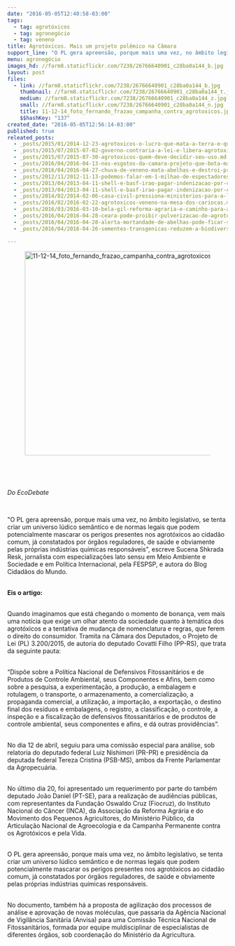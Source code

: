 ```yaml
---
date: "2016-05-05T12:40:58-03:00"
tags:
  - tag: agrotóxicos
  - tag: agronegócio
  - tag: veneno
title: Agrotóxicos. Mais um projeto polêmico na Câmara
support_line: "O PL gera apreensão, porque mais uma vez, no âmbito legislativo, se tenta criar um universo lúdico semântico e de normas legais que podem potencialmente mascarar os perigos presentes nos agrotóxicos ao cidadão comum."
menu: agronegócio
images_hd: //farm8.staticflickr.com/7238/26766640901_c28ba0a144_b.jpg
layout: post
files:
  - link: //farm8.staticflickr.com/7238/26766640901_c28ba0a144_b.jpg
    thumbnail: //farm8.staticflickr.com/7238/26766640901_c28ba0a144_t.jpg
    medium: //farm8.staticflickr.com/7238/26766640901_c28ba0a144_z.jpg
    small: //farm8.staticflickr.com/7238/26766640901_c28ba0a144_n.jpg
    title: 11-12-14_foto_fernando_frazao_campanha_contra_agrotoxicos.jpg
    $$hashKey: "137"
created_date: "2016-05-05T12:56:14-03:00"
published: true
releated_posts:
  - _posts/2015/01/2014-12-23-agrotoxicos-o-lucro-que-mata-a-terra-e-quem-dela-vive.md
  - _posts/2015/07/2015-07-02-governo-contraria-a-lei-e-libera-agrotoxico-mais-nocivo-a-saude.md
  - _posts/2015/07/2015-07-30-agrotoxicos-quem-deve-decidir-seu-uso.md
  - _posts/2016/04/2016-04-13-nos-esgotos-da-camara-projeto-que-bota-mais-agrotoxico-na-sua-mesa-tera-comissao-instalada-hoje.md
  - _posts/2016/04/2016-04-27-chuva-de-veneno-mata-abelhas-e-destroi-producao-de-mel-no-interior-do-rs.md
  - _posts/2012/11/2012-11-13-podemos-falar-em-1-milhao-de-espectadores-diz-tendler-sobre-o-veneno-esta-na-mesa.md
  - _posts/2013/04/2013-04-11-shell-e-basf-irao-pagar-indenizacao-por-contaminacao-em-fabrica-de-agrotoxicos.md
  - _posts/2013/04/2013-04-11-shell-e-basf-irao-pagar-indenizacao-por-contaminacao-em-fabrica-de-agrotoxicos.md-e
  - _posts/2014/02/2014-02-06-casa-civil-pressiona-ministerios-para-a-liberalizacao-de-agrotoxicos.md
  - _posts/2016/02/2016-02-22-agrotoxicos-veneno-na-mesa-dos-cariocas.md
  - _posts/2016/03/2016-03-10-bela-gil-reforma-agraria-e-caminho-para-alimentacao-saudavel.md
  - _posts/2016/04/2016-04-28-ceara-pode-proibir-pulverizacao-de-agrotoxicos-por-avioes.md
  - _posts/2016/04/2016-04-28-alerta-mortandade-de-abelhas-pode-ficar-sem-controle.md
  - _posts/2016/04/2016-04-26-sementes-transgenicas-reduzem-a-biodiversidade-aponta-estudo-da-unicamp.md

---
```

<figure class="image"><img alt="11-12-14_foto_fernando_frazao_campanha_contra_agrotoxicos.jpg" height="466" src="//farm8.staticflickr.com/7238/26766640901_c28ba0a144_b.jpg" width="700" />
<figcaption></figcaption>
</figure>

<p>&nbsp;</p>

<p>&nbsp;</p>

<p><em>Do EcoDebate</em></p>

<p>&nbsp;</p>

<p>&quot;O PL gera apreens&atilde;o, porque mais uma vez, no &acirc;mbito legislativo, se tenta criar um universo l&uacute;dico sem&acirc;ntico e de normas legais que podem potencialmente mascarar os perigos presentes nos agrot&oacute;xicos ao cidad&atilde;o comum, j&aacute; constatados por &oacute;rg&atilde;os reguladores, de sa&uacute;de e obviamente pelas pr&oacute;prias ind&uacute;strias qu&iacute;micas respons&aacute;veis&quot;, escreve Sucena Shkrada Resk, jornalista com especializa&ccedil;&otilde;es lato sensu em Meio Ambiente e Sociedade e em Pol&iacute;tica Internacional, pela FESPSP, e autora do Blog Cidad&atilde;os do Mundo.</p>

<p><br />
<strong>Eis o artigo:</strong></p>

<p><br />
Quando imaginamos que est&aacute; chegando o momento de bonan&ccedil;a, vem mais uma not&iacute;cia que exige um olhar atento da sociedade quanto &agrave; tem&aacute;tica dos agrot&oacute;xicos e a tentativa de mudan&ccedil;a de nomenclatura e regras, que ferem o direito do consumidor. Tramita na C&acirc;mara dos Deputados, o Projeto de Lei (PL) 3.200/2015, de autoria do deputado Covatti Filho (PP-RS), que trata da seguinte pauta:</p>

<p><br />
&ldquo;Disp&otilde;e sobre a Pol&iacute;tica Nacional de Defensivos Fitossanit&aacute;rios e de Produtos de Controle Ambiental, seus Componentes e Afins, bem como sobre a pesquisa, a experimenta&ccedil;&atilde;o, a produ&ccedil;&atilde;o, a embalagem e rotulagem, o transporte, o armazenamento, a comercializa&ccedil;&atilde;o, a propaganda comercial, a utiliza&ccedil;&atilde;o, a importa&ccedil;&atilde;o, a exporta&ccedil;&atilde;o, o destino final dos res&iacute;duos e embalagens, o registro, a classifica&ccedil;&atilde;o, o controle, a inspe&ccedil;&atilde;o e a fiscaliza&ccedil;&atilde;o de defensivos fitossanit&aacute;rios e de produtos de controle ambiental, seus componentes e afins, e d&aacute; outras provid&ecirc;ncias&rdquo;.</p>

<p><br />
No dia 12 de abril, seguiu para uma comiss&atilde;o especial para an&aacute;lise, sob relatoria do deputado federal Luiz Nishimori (PR-PR) e presid&ecirc;ncia da deputada federal Tereza Cristina (PSB-MS), ambos da Frente Parlamentar da Agropecu&aacute;ria.</p>

<p><br />
No &uacute;ltimo dia 20, foi apresentado um requerimento por parte do tamb&eacute;m deputado Jo&atilde;o Daniel (PT-SE), para a realiza&ccedil;&atilde;o de audi&ecirc;ncias p&uacute;blicas, com representantes da Funda&ccedil;&atilde;o Oswaldo Cruz (Fiocruz), do Instituto Nacional do C&acirc;ncer (INCA), da Associa&ccedil;&atilde;o da Reforma Agr&aacute;ria e do Movimento dos Pequenos Agricultores, do Minist&eacute;rio P&uacute;blico, da Articula&ccedil;&atilde;o Nacional de Agroecologia e da Campanha Permanente contra os Agrot&oacute;xicos e pela Vida.</p>

<p><br />
O PL gera apreens&atilde;o, porque mais uma vez, no &acirc;mbito legislativo, se tenta criar um universo l&uacute;dico sem&acirc;ntico e de normas legais que podem potencialmente mascarar os perigos presentes nos agrot&oacute;xicos ao cidad&atilde;o comum, j&aacute; constatados por &oacute;rg&atilde;os reguladores, de sa&uacute;de e obviamente pelas pr&oacute;prias ind&uacute;strias qu&iacute;micas respons&aacute;veis.</p>

<p><br />
No documento, tamb&eacute;m h&aacute; a proposta de agiliza&ccedil;&atilde;o dos processos de an&aacute;lise e aprova&ccedil;&atilde;o de novas mol&eacute;culas, que passaria da Ag&ecirc;ncia Nacional de Vigil&acirc;ncia Sanit&aacute;ria (Anvisa) para uma Comiss&atilde;o T&eacute;cnica Nacional de Fitossanit&aacute;rios, formada por equipe muldisciplinar de especialistas de diferentes &oacute;rg&atilde;os, sob coordena&ccedil;&atilde;o do Minist&eacute;rio da Agricultura.</p>
